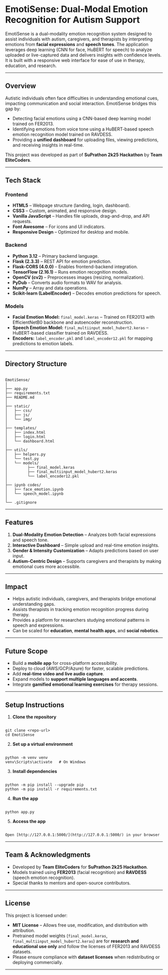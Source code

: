 # EmotiSense: Dual-Modal Emotion Recognition for Autism Support

EmotiSense is a dual-modality emotion recognition system designed to assist individuals with autism, caregivers, and therapists by interpreting emotions from **facial expressions** and **speech tones**. The application leverages deep learning (CNN for face, HuBERT for speech) to analyze uploaded or live-captured data and delivers insights with confidence levels. It is built with a responsive web interface for ease of use in therapy, education, and research.

---

## Overview

Autistic individuals often face difficulties in understanding emotional cues, impacting communication and social interaction. EmotiSense bridges this gap by:

- Detecting facial emotions using a CNN-based deep learning model trained on FER2013.
- Identifying emotions from voice tone using a HuBERT-based speech emotion recognition model trained on RAVDESS.
- Providing a **unified dashboard** for uploading files, viewing predictions, and receiving insights in real-time.

This project was developed as part of **SuPrathon 2k25 Hackathon** by **Team EliteCoders**.

---

## Tech Stack

### Frontend
- **HTML5** – Webpage structure (landing, login, dashboard).
- **CSS3** – Custom, animated, and responsive design.
- **Vanilla JavaScript** – Handles file uploads, drag-and-drop, and API requests.
- **Font Awesome** – For icons and UI indicators.
- **Responsive Design** – Optimized for desktop and mobile.

### Backend
- **Python 3.12** – Primary backend language.
- **Flask (2.3.3)** – REST API for emotion prediction.
- **Flask-CORS (4.0.0)** – Enables frontend-backend integration.
- **TensorFlow (2.16.1)** – Runs emotion recognition models.
- **OpenCV (cv2)** – Preprocesses images (resizing, normalization).
- **PyDub** – Converts audio formats to WAV for analysis.
- **NumPy** – Array and data operations.
- **Scikit-learn (LabelEncoder)** – Decodes emotion predictions for speech.

### Models
- **Facial Emotion Model:** `final_model.keras` – Trained on FER2013 with EfficientNetB0 backbone and autoencoder reconstruction.
- **Speech Emotion Model:** `final_multiinput_model_hubert2.keras` – HuBERT-based classifier trained on RAVDESS.
- **Encoders:** `label_encoder.pkl` and `label_encoder12.pkl` for mapping predictions to emotion labels.

---

## Directory Structure

```

EmotiSense/
│
├── app.py                       
├── requirements.txt            
├── README.md                    
│
├── static/                     
│   ├── css/                   
│   ├── js/                      
│   └── img/                     
│
├── templates/                    
│   ├── index.html              
│   ├── login.html            
│   └── dashboard.html            
│
├── utils/                     
│   ├── helpers.py            
│   └── test.py                  
│   └── models/                      
│         ├── final_model.keras       
│         ├── final_multiinput_model_hubert2.keras      
│         └── label_encoder12.pkl      
│
├── ipynb codes/                
│   ├── face_emotion.ipynb       
│   └── speech_model.ipynb      
│
└── .gitignore                 

```

---

## Features

1. **Dual-Modality Emotion Detection** – Analyzes both facial expressions and speech tone.
2. **Interactive Dashboard** – Simple upload and real-time emotion insights.
3. **Gender & Intensity Customization** – Adapts predictions based on user input.
4. **Autism-Centric Design** – Supports caregivers and therapists by making emotional cues more accessible.

---

## Impact

- Helps autistic individuals, caregivers, and therapists bridge emotional understanding gaps.
- Assists therapists in tracking emotion recognition progress during therapy.
- Provides a platform for researchers studying emotional patterns in speech and expressions.
- Can be scaled for **education**, **mental health apps**, and **social robotics**.

---

## Future Scope

- Build a **mobile app** for cross-platform accessibility.
- Deploy to cloud (AWS/GCP/Azure) for faster, scalable predictions.
- Add **real-time video and live audio capture**.
- Expand models to **support multiple languages and accents**.
- Integrate **gamified emotional learning exercises** for therapy sessions.

---

## Setup Instructions

1. **Clone the repository**
```

git clone <repo-url>
cd EmotiSense

```

2. **Set up a virtual environment**
```

python -m venv venv
venv\Scripts\activate   # On Windows

```

3. **Install dependencies**
```

python -m pip install --upgrade pip
python -m pip install -r requirements.txt

```

4. **Run the app**
```

python app.py

```

5. **Access the app**
```

Open [http://127.0.0.1:5000/](http://127.0.0.1:5000/) in your browser

```

---

## Team & Acknowledgments

- Developed by **Team EliteCoders** for **SuPrathon 2k25 Hackathon**.
- Models trained using **FER2013** (facial recognition) and **RAVDESS** (speech emotion recognition).
- Special thanks to mentors and open-source contributors.



---

## License

This project is licensed under:

- **MIT License** – Allows free use, modification, and distribution with attribution.  
- Pretrained model weights (`final_model.keras`, `final_multiinput_model_hubert2.keras`) are for **research and educational use only** and follow the licenses of FER2013 and RAVDESS datasets.  
- Please ensure compliance with **dataset licenses** when redistributing or deploying commercially.

---

